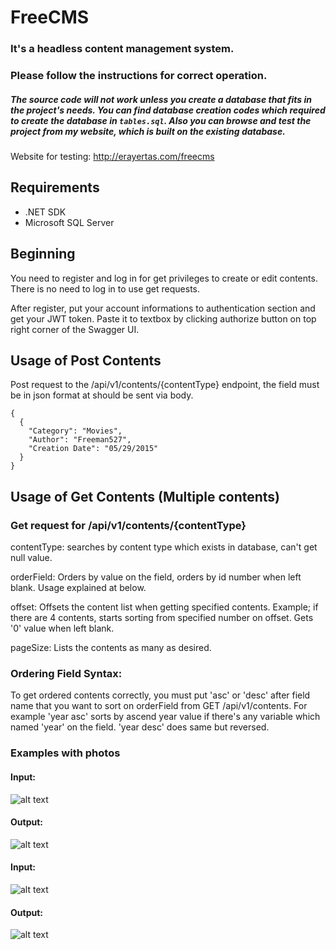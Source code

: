 # FreeCMS
### It's a headless content management system. 
### Please follow the instructions for correct operation.

##### The source code will not work unless you create a database that fits in the project's needs. You can find database creation codes which required to create the database in `tables.sql`. Also you can browse and test the project from my website, which is built on the existing database.

Website for testing: http://erayertas.com/freecms

## Requirements
* .NET SDK
* Microsoft SQL Server

## Beginning
You need to register and log in for get privileges to create or edit contents. There is no need to log in to use get requests.

After register, put your account informations to authentication section and get your JWT token. Paste it to textbox by clicking authorize button on top right corner of the Swagger UI.

## Usage of Post Contents
Post request to the /api/v1/contents/{contentType} endpoint, the field must be in json format at should be sent via body.
```
{
  {
    "Category": "Movies",
    "Author": "Freeman527",
    "Creation Date": "05/29/2015"
  }
}
```

## Usage of Get Contents (Multiple contents)
### Get request for /api/v1/contents/{contentType}

contentType: searches by content type which exists in database, can't get null value.

orderField: Orders by value on the field, orders by id number when left blank. Usage explained at below. 

offset: Offsets the content list when getting specified contents. Example; if there are 4 contents, starts sorting from specified number on offset. Gets '0' value when left blank.

pageSize: Lists the contents as many as desired.

### Ordering Field Syntax:
To get ordered contents correctly, you must put 'asc' or 'desc' after field name that you want to sort on orderField from GET /api/v1/contents. For example 'year asc' sorts by ascend year value if there's any variable which named 'year' on the field. 'year desc' does same but reversed.

### Examples with photos
#### Input:
![alt text](https://i.ibb.co/72sPRHF/Screen-Shot-2021-11-08-at-9-31-14-AM.png)

#### Output:
![alt text](https://i.ibb.co/87FgVDt/Screen-Shot-2021-11-08-at-9-25-40-AM.png)

#### Input:
![alt text](https://i.ibb.co/D559846/Screen-Shot-2021-11-08-at-9-31-01-AM.png)

#### Output:
![alt text](https://i.ibb.co/9WZS9NP/Screen-Shot-2021-11-08-at-9-27-59-AM.png)
